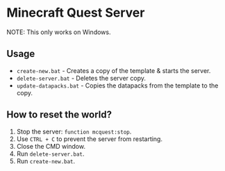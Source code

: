 # Minecraft Quest Server

NOTE: This only works on Windows.

## Usage

- `create-new.bat` - Creates a copy of the template & starts the server.
- `delete-server.bat` - Deletes the server copy.
- `update-datapacks.bat` - Copies the datapacks from the template to the copy.

## How to reset the world?

1. Stop the server: `function mcquest:stop`.
2. Use `CTRL + C` to prevent the server from restarting.
3. Close the CMD window.
4. Run `delete-server.bat`.
5. Run `create-new.bat`.
